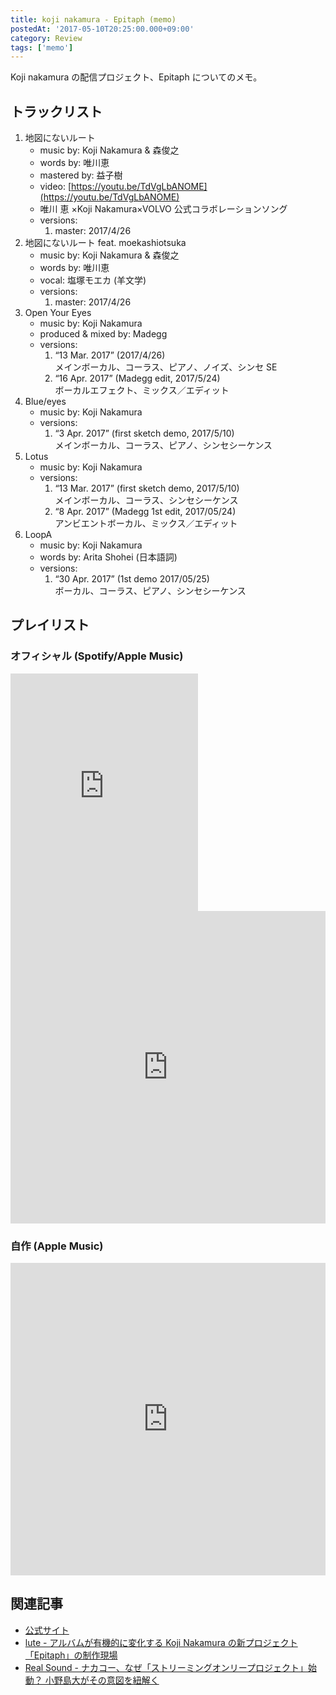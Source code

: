 ```yaml
---
title: koji nakamura - Epitaph (memo)
postedAt: '2017-05-10T20:25:00.000+09:00'
category: Review
tags: ['memo']
---
```


Koji nakamura の配信プロジェクト、Epitaph についてのメモ。

## トラックリスト

1. 地図にないルート
   - music by: Koji Nakamura & 森俊之
   - words by: 唯川恵
   - mastered by: 益子樹
   - video: [https://youtu.be/TdVgLbANOME](https://youtu.be/TdVgLbANOME)
   - 唯川 恵 ×Koji Nakamura×VOLVO 公式コラボレーションソング
   - versions:
     1. master: 2017/4/26
2. 地図にないルート feat. moekashiotsuka
   - music by: Koji Nakamura & 森俊之
   - words by: 唯川恵
   - vocal: 塩塚モエカ (羊文学)
   - versions:
     1. master: 2017/4/26
3. Open Your Eyes
   - music by: Koji Nakamura
   - produced & mixed by: Madegg
   - versions:
     1. “13 Mar. 2017” (2017/4/26)  
        メインボーカル、コーラス、ピアノ、ノイズ、シンセ SE
     2. “16 Apr. 2017” (Madegg edit, 2017/5/24)  
        ボーカルエフェクト、ミックス／エディット
4. Blue/eyes
   - music by: Koji Nakamura
   - versions:
     1. “3 Apr. 2017” (first sketch demo, 2017/5/10)  
        メインボーカル、コーラス、ピアノ、シンセシーケンス
5. Lotus
   - music by: Koji Nakamura
   - versions:
     1. “13 Mar. 2017” (first sketch demo, 2017/5/10)  
        メインボーカル、コーラス、シンセシーケンス
     2. “8 Apr. 2017” (Madegg 1st edit, 2017/05/24)  
        アンビエントボーカル、ミックス／エディット
6. LoopA
   - music by: Koji Nakamura
   - words by: Arita Shohei (日本語詞)
   - versions:
     1. “30 Apr. 2017” (1st demo 2017/05/25)  
        ボーカル、コーラス、ピアノ、シンセシーケンス

## プレイリスト

### オフィシャル (Spotify/Apple Music)

<iframe src="https://open.spotify.com/embed/user/kojinakamura/playlist/1Qd3m61wvgAMXZTMBN62yC" width="300" height="380" frameborder="0" allowtransparency="true"></iframe> <iframe src="https://tools.applemusic.com/embed/v1/playlist/pl.fff8e62ec3554d2e8f621d90b85e3d8a?country=jp" height="500px" width="100%" frameborder="0"></iframe>

### 自作 (Apple Music)

<iframe src="https://tools.applemusic.com/embed/v1/playlist/pl.ed995c5badd34372817f50e0601e1e22?country=jp" height="500px" width="100%" frameborder="0"></iframe>

## 関連記事

- [公式サイト](http://kojinakamura.jp/)
- [lute - アルバムが有機的に変化する Koji Nakamura の新プロジェクト「Epitaph」の制作現場](http://lutemedia.com/post/kojinakamura)
- [Real Sound - ナカコー、なぜ「ストリーミングオンリープロジェクト」始動？ 小野島大がその意図を紐解く](http://realsound.jp/2017/05/post-12245.html)
